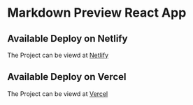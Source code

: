 # Markdown Preview React App

## Available Deploy on Netlify

The Project can be viewd at [Netlify](https://color-generator-app-react.netlify.app/)

## Available Deploy on Vercel

The Project can be viewd at [Vercel](https://color-generator-kappa.vercel.app/)
